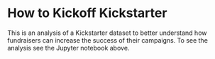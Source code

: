 # How to Kickoff Kickstarter
This is an analysis of a Kickstarter dataset to better understand how fundraisers can increase the success of their campaigns. To see the analysis see the Jupyter notebook above.
